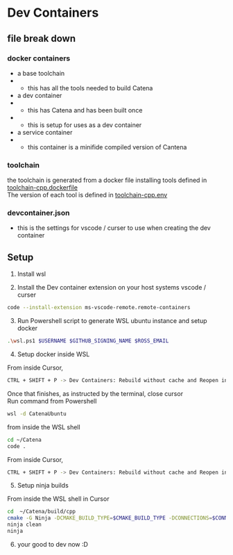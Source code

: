 # Dev Containers

## file break down

### docker containers

- a base toolchain
- - this has all the tools needed to build Catena
- a dev container
- - this has Catena and has been built once
- - this is setup for uses as a dev container
- a service container
- - this container is a minifide compiled version of Cantena

### toolchain

the toolchain is generated from a docker file installing tools defined in [toolchain-cpp.dockerfile](https://github.com/rossvideo/Catena/blob/develop/.devcontainer/toolchain-cpp.dockerfile)  
The version of each tool is defined in [toolchain-cpp.env](https://github.com/rossvideo/Catena/blob/develop/.devcontainer/toolchain-cpp.env)

### devcontainer.json
- this is the settings for vscode / curser to use when creating the dev container

## Setup
1. Install wsl

2. Install the Dev container extension on your host systems vscode / curser
```sh
code --install-extension ms-vscode-remote.remote-containers
```

3. Run Powershell script to generate WSL ubuntu instance and setup docker
```sh
.\wsl.ps1 $USERNAME $GITHUB_SIGNING_NAME $ROSS_EMAIL
```

4. Setup docker inside WSL

From inside Cursor,
```sh
CTRL + SHIFT + P -> Dev Containers: Rebuild without cache and Reopen in Container
```
Once that finishes, as instructed by the terminal, close cursor  
Run command from Powershell
```sh
wsl -d CatenaUbuntu
```
from inside the WSL shell
```sh
cd ~/Catena
code .
```
From inside Cursor,
```sh
CTRL + SHIFT + P -> Dev Containers: Rebuild without cache and Reopen in Container
```
5. Setup ninja builds

From inside the WSL shell in Cursor
```sh
cd  ~/Catena/build/cpp
cmake -G Ninja -DCMAKE_BUILD_TYPE=$CMAKE_BUILD_TYPE -DCONNECTIONS=$CONNECTIONS -DCMAKE_CXX_FLAGS="--coverage" -DCMAKE_C_FLAGS="--coverage" -DCMAKE_EXE_LINKER_FLAGS="--coverage" -DCMAKE_INSTALL_PREFIX=/usr/local/.local -DCMAKE_EXPORT_COMPILE_COMMANDS=TRUE -DGLOG_LOGGING_DIR=${HOME}/Catena/logs -B ~/Catena/${BUILD_TARGET} ~/Catena/sdks/cpp
ninja clean
ninja
```
6. your good to dev now :D
